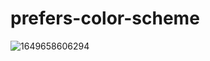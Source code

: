 ﻿# prefers-color-scheme
![1649658606294](https://user-images.githubusercontent.com/86740875/163554374-18af4ffe-4095-4b28-8297-02fcd4715c5e.gif)
